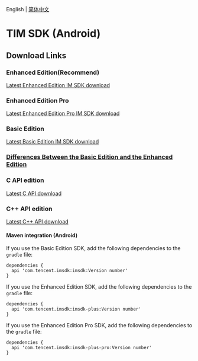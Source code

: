 English | [简体中文](./README_ZH.md)

# TIM SDK (Android)

## Download Links

### Enhanced Edition(Recommend)
[Latest Enhanced Edition IM SDK download](https://im.sdk.qcloud.com/download/plus/6.8.3374/imsdk-plus-6.8.3374.aar) 

### Enhanced Edition Pro
[Latest Enhanced Edition Pro IM SDK download](https://im.sdk.qcloud.com/download/plus/6.8.3374/imsdk-pro-plus-6.8.3374.aar) 

### Basic Edition
[Latest Basic Edition IM SDK download](https://im.sdk.qcloud.com/download/standard/5.1.66/imsdk-5.1.66.aar)

### [Differences Between the Basic Edition and the Enhanced Edition](https://github.com/TencentCloud/TIMSDK/blob/master/README_EN.md#differences-between-the-basic-edition-and-the-enhanced-edition)

### C API edition
[Latest C API download](https://im.sdk.qcloud.com/download/plus/6.8.3374/cross_platform/ImSDK_Android_C_6.8.3374.zip)

### C++ API edition
[Latest C++ API download](https://im.sdk.qcloud.com/download/plus/6.8.3374/cross_platform/ImSDK_Android_CPP_6.8.3374.zip)

#### Maven integration (Android)
 If you use the Basic Edition SDK, add the following dependencies to the `gradle` file:
 ```
 dependencies {
   api 'com.tencent.imsdk:imsdk:Version number'
 }
 ```
 If you use the Enhanced Edition SDK, add the following dependencies to the `gradle` file:
 ```
 dependencies {
   api 'com.tencent.imsdk:imsdk-plus:Version number'
 }
 ```
 
  If you use the Enhanced Edition Pro SDK, add the following dependencies to the `gradle` file:
 ```
 dependencies {
   api 'com.tencent.imsdk:imsdk-plus-pro:Version number'
 }
 ```
